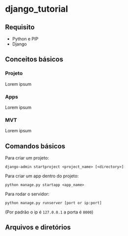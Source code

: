 # django_tutorial

## Requisito
- Python e PIP
- Django

## Conceitos básicos
### Projeto
Lorem ipsum

### Apps
Lorem ipsum

### MVT
Lorem ipsum

## Comandos básicos
Para criar um projeto:
```shell
django-admin startproject <project_name> [<directory>]
```

Para criar um app dentro do projeto:
```shell
python manage.py startapp <app_name>
```

Para rodar o servidor:
```shell
python manage.py runserver [port or ip:port]
```
(Por padrão o ip é `127.0.0.1` a porta é `8000`)

## Arquivos e diretórios